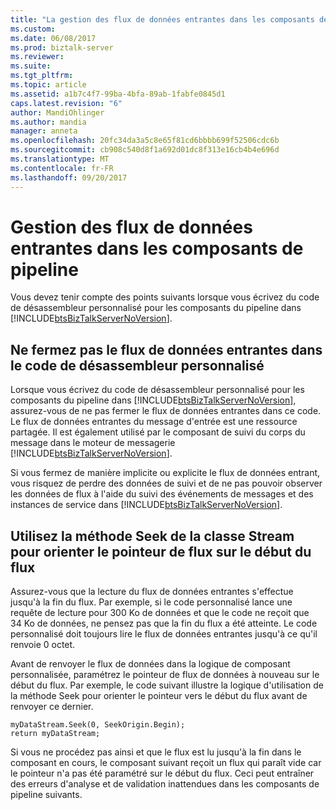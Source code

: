 ```yaml
---
title: "La gestion des flux de données entrantes dans les composants de Pipeline | Documents Microsoft"
ms.custom: 
ms.date: 06/08/2017
ms.prod: biztalk-server
ms.reviewer: 
ms.suite: 
ms.tgt_pltfrm: 
ms.topic: article
ms.assetid: a1b7c4f7-99ba-4bfa-89ab-1fabfe0845d1
caps.latest.revision: "6"
author: MandiOhlinger
ms.author: mandia
manager: anneta
ms.openlocfilehash: 20fc34da3a5c8e65f81cd6bbbb699f52506cdc6b
ms.sourcegitcommit: cb908c540d8f1a692d01dc8f313e16cb4b4e696d
ms.translationtype: MT
ms.contentlocale: fr-FR
ms.lasthandoff: 09/20/2017
---
```

# <a name="handling-incoming-data-streams-in-pipeline-components"></a>Gestion des flux de données entrantes dans les composants de pipeline
Vous devez tenir compte des points suivants lorsque vous écrivez du code de désassembleur personnalisé pour les composants du pipeline dans [!INCLUDE[btsBizTalkServerNoVersion](../includes/btsbiztalkservernoversion-md.md)].  
  
## <a name="do-not-close-the-incoming-data-stream-in-custom-dissasember-code"></a>Ne fermez pas le flux de données entrantes dans le code de désassembleur personnalisé  
 Lorsque vous écrivez du code de désassembleur personnalisé pour les composants du pipeline dans [!INCLUDE[btsBizTalkServerNoVersion](../includes/btsbiztalkservernoversion-md.md)], assurez-vous de ne pas fermer le flux de données entrantes dans ce code. Le flux de données entrantes du message d'entrée est une ressource partagée. Il est également utilisé par le composant de suivi du corps du message dans le moteur de messagerie [!INCLUDE[btsBizTalkServerNoVersion](../includes/btsbiztalkservernoversion-md.md)].  
  
 Si vous fermez de manière implicite ou explicite le flux de données entrant, vous risquez de perdre des données de suivi et de ne pas pouvoir observer les données de flux à l'aide du suivi des événements de messages et des instances de service dans [!INCLUDE[btsBizTalkServerNoVersion](../includes/btsbiztalkservernoversion-md.md)].  
  
## <a name="use-the-seek-method-of-the-stream-class-to-set-the-data-stream-pointer-to-the-start-of-the-stream"></a>Utilisez la méthode Seek de la classe Stream pour orienter le pointeur de flux sur le début du flux  
 Assurez-vous que la lecture du flux de données entrantes s'effectue jusqu'à la fin du flux. Par exemple, si le code personnalisé lance une requête de lecture pour 300 Ko de données et que le code ne reçoit que 34 Ko de données, ne pensez pas que la fin du flux a été atteinte. Le code personnalisé doit toujours lire le flux de données entrantes jusqu'à ce qu'il renvoie 0 octet.  
  
 Avant de renvoyer le flux de données dans la logique de composant personnalisée, paramétrez le pointeur de flux de données à nouveau sur le début du flux. Par exemple, le code suivant illustre la logique d'utilisation de la méthode Seek pour orienter le pointeur vers le début du flux avant de renvoyer ce dernier.  
  
```  
myDataStream.Seek(0, SeekOrigin.Begin);  
return myDataStream;  
```  
  
 Si vous ne procédez pas ainsi et que le flux est lu jusqu'à la fin dans le composant en cours, le composant suivant reçoit un flux qui paraît vide car le pointeur n'a pas été paramétré sur le début du flux. Ceci peut entraîner des erreurs d'analyse et de validation inattendues dans les composants de pipeline suivants.